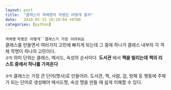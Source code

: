 ```yaml
---
layout: post
title:  "클래스의 객체명의 작명은 어떻게 할까"
date:   2018-05-31 18:20:04 +0700
categories: [python]
---
```

`객체명` `작명은 어떻게``클래스가 가장 어려워요`
<br>
클래스를 만들면서 여러가지 고민에 빠지게 되는데 그 중에 하나가 클래스 내부의 각 객체 작명이 하나의 고민이다.
<br>
`규칙` 의미 단위는 클래스, 메서드, 속성의 순서이다.
**도서관** 에서 **책을 빌리는데** **책의 리스트 중에서 하나를 가져온다**
<br>
<br>
`규칙` 클래스는 가장 큰 단어(명사)로 만들어라.
도서관, 책, 사람, 검, 방패 등 행동에 주체가 되는 단어로 생성해야 메서드명, 속성 명을 만들 때 쉽게 이해할 수 있다.
<br>
